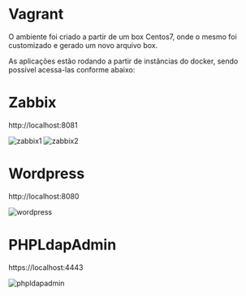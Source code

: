 # Vagrant

O ambiente foi criado a partir de um box Centos7, onde o mesmo foi customizado e gerado um novo arquivo box.


As aplicações estão rodando a partir de instâncias do docker, sendo possível acessa-las conforme abaixo:

# Zabbix

http://localhost:8081

![zabbix1](https://user-images.githubusercontent.com/56374525/66694619-cae31600-ec8b-11e9-81e2-4d3ee76c6014.PNG)
![zabbix2](https://user-images.githubusercontent.com/56374525/66694620-ccacd980-ec8b-11e9-86f0-59bc0951cdd3.PNG)

# Wordpress

http://localhost:8080

![wordpress](https://user-images.githubusercontent.com/56374525/66694611-a850fd00-ec8b-11e9-99e2-08b6c0773d44.PNG)

# PHPLdapAdmin

https://localhost:4443

![phpldapadmin](https://user-images.githubusercontent.com/56374525/66694621-cf0f3380-ec8b-11e9-82de-d60a18a47bd5.PNG)

